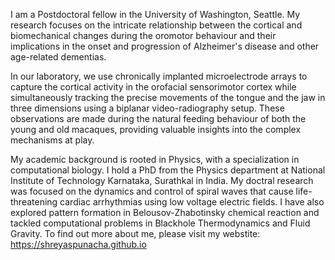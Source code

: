 I am a Postdoctoral fellow in the University of Washington, Seattle. My research focuses
on the intricate relationship between the cortical and biomechanical changes during the oromotor behaviour 
and their implications in the onset and progression of Alzheimer's disease and other age-related dementias.

In our laboratory, we use chronically implanted microelectrode arrays to capture the cortical activity in the orofacial sensorimotor cortex while simultaneously tracking the precise movements of the tongue and the jaw in three dimensions using a biplanar video-radiography setup. These observations are made during the natural feeding behaviour of both the young and old macaques, providing valuable insights into the complex mechanisms at play.

My academic background is rooted in Physics, with a specialization in computational biology. I hold a PhD from the Physics department at National Institute of Technology Karnataka, Surathkal in India. My doctral research was focused on the dynamics and control of spiral waves that cause life-threatening cardiac arrhythmias using low voltage electric fields. I have also explored pattern formation in Belousov-Zhabotinsky chemical reaction and tackled computational problems in Blackhole Thermodynamics and Fluid Gravity. To find out more about me, please visit my webstite: https://shreyaspunacha.github.io
